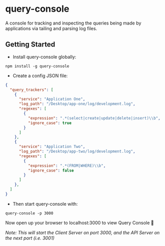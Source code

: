 # query-console
A console for tracking and inspecting the queries being made by applications via tailing and parsing log files.

## Getting Started
+ Install query-console globally:
```
npm install -g query-console
```

+ Create a config JSON file:
```json
{
  "query_trackers": [
    {
      "service": "Application One",
      "log_path": "/Desktop/app-one/log/development.log",
      "regexes": [
        {
          "expression": ".*(select|create|update|delete|insert)\\b",
          "ignore_case": true
        }
      ]
    },
    {
      "service": "Application Two",
      "log_path": "/Desktop/app-two/log/development.log",
      "regexes": [
        {
          "expression": ".*(FROM|WHERE)\\b",
          "ignore_case": false
        }
      ]
    },
  ]
}
```

+ Then start query-console with:
```
query-console -p 3000
```
Now open up your browser to localhost:3000 to view Query Console :rocket:

_Note: This will start the Client Server on port 3000, and the API Server on the next port (i.e. 3001)_
